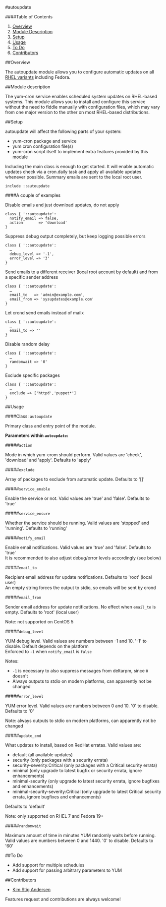 #autoupdate

####Table of Contents

1. [Overview](#overview)
2. [Module Description](#module-description)
3. [Setup](#setup)
4. [Usage](#usage)
5. [To Do](#to-do)
6. [Contributors](#contributors)

##Overview

The autoupdate module allows you to configure automatic updates on all [RHEL variants](http://en.wikipedia.org/wiki/List_of_Linux_distributions#RHEL-based) including Fedora.

##Module description

The yum-cron service enables scheduled system updates on RHEL-based systems. This module allows you to install and configure this service without the need to fiddle manually with configuration files, which may vary from one major version to the other on most RHEL-based distributions.

##Setup

autoupdate will affect the following parts of your system:

* yum-cron package and service
* yum cron configuration file(s)
* yum-cron script itself to implement extra features provided by this module

Including the main class is enough to get started. It will enable automatic updates check via a cron.daily task and apply all available updates whenever possible. Summary emails are sent to the local root user.

```puppet
include ::autoupdate
```

####A couple of examples

Disable emails and just download updates, do not apply

```puppet
class { '::autoupdate':
  notify_email => false,
  action       => 'download'
}
```

Suppress debug output completely, but keep logging possible errors

```puppet
class { '::autoupdate':
  …
  debug_level => '-1',
  error_level => '3'
}
```

Send emails to a different receiver (local root account by default) and from a specific sender address 

```puppet
class { '::autoupdate':
  …
  email_to   => 'admin@example.com',
  email_from => 'sysupdates@example.com'
}
```

Let crond send emails instead of mailx

```puppet
class { '::autoupdate':
  …
  email_to => ''
}
```

Disable random delay

```puppet
class { '::autoupdate':
  …
  randomwait => '0'
}
```

Exclude specific packages

```puppet
class { '::autoupdate':
  …
  exclude => ['httpd','puppet*']
}
```

##Usage

####Class: `autoupdate`

Primary class and entry point of the module.

**Parameters within `autoupdate`:**

#####`action`

Mode in which yum-crom should perform. Valid values are 'check', 'download' and 'apply'. Defaults to 'apply'

#####`exclude`

Array of packages to exclude from automatic update. Defaults to '[]'

#####`service_enable`

Enable the service or not. Valid values are 'true' and 'false'. Defaults to 'true'

#####`service_ensure`

Whether the service should be running. Valid values are 'stopped' and 'running'. Defaults to 'running'

#####`notify_email`

Enable email notifications. Valid values are 'true' and 'false'. Defaults to 'true'  
It is recommended to also adjust debug/error levels accordingly (see below) 

#####`email_to`

Recipient email address for update notifications. Defaults to 'root' (local user)  
An empty string forces the output to stdio, so emails will be sent by crond

#####`email_from`

Sender email address for update notifications. No effect when `email_to` is empty. Defaults to 'root' (local user)

Note: not supported on CentOS 5

#####`debug_level`

YUM debug level. Valid values are numbers between -1 and 10. '-1' to disable. Default depends on the platform  
Enforced to `-1` when `notify_email` is `false`

Notes:

* `-1` is necessary to also suppress messages from deltarpm, since `0` doesn't
* Always outputs to stdio on modern platforms, can apparently not be changed

#####`error_level`

YUM error level. Valid values are numbers between 0 and 10. '0' to disable. Defaults to '0'

Note: always outputs to stdio on modern platforms, can apparently not be changed

#####`update_cmd`

What updates to install, based on RedHat erratas. Valid values are:
* default (all available updates)
* security (only packages with a security errata)
* security-severity:Critical (only packages with a Critical security errata)
* minimal (only upgrade to latest bugfix or security errata, ignore enhancements)
* minimal-security (only upgrade to latest security errata, ignore bugfixes and enhancements)
* minimal-security-severity:Critical (only upgrade to latest Critical security errata, ignore bugfixes and enhancements)

Defaults to 'default'

Note: only supported on RHEL 7 and Fedora 19+

#####`randomwait`

Maximum amount of time in minutes YUM randomly waits before running. Valid values are numbers between 0 and 1440. '0' to disable. Defaults to '60'

##To Do

* Add support for multiple schedules
* Add support for passing arbitrary parameters to YUM

##Contributors

* [Kim Stig Andersen](https://github.com/ksaio)

Features request and contributions are always welcome!